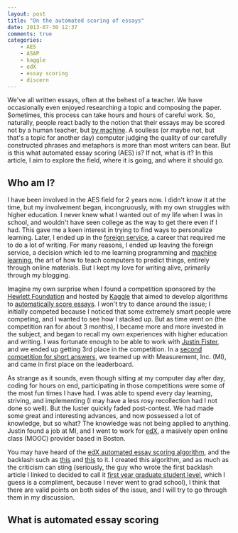```yaml
---
layout: post
title: "On the automated scoring of essays"
date: 2013-07-30 12:37
comments: true
categories:
    - AES
    - ASAP
    - kaggle
    - edX
    - essay scoring
    - discern
---
```


We've all written essays, often at the behest of a teacher.  We have occasionally even enjoyed researching a topic and composing the paper.  Sometimes, this process can take hours and hours of careful work.  So, naturally, people react badly to the notion that their essays may be scored not by a human teacher, but [by machine](http://gettingsmart.com/2012/04/automated-essay-scoring-systems-demonstrate-effectiveness/).  A soulless (or maybe not, but that's a topic for another day) computer judging the quality of our carefully constructed phrases and metaphors is more than most writers can bear.  But is this what automated essay scoring (AES) is?  If not, what is it?  In this article, I aim to explore the field, where it is going, and where it should go.

Who am I?
--------------------------------------------------------

I have been involved in the AES field for 2 years now.  I didn't know it at the time, but my involvement began, incongruously, with my own struggles with higher education.  I never knew what I wanted out of my life when I was in school, and wouldn't have seen college as the way to get there even if I had.  This gave me a keen interest in trying to find ways to personalize learning.  Later, I ended up in the [foreign service](http://careers.state.gov/officer), a career that required me to do a lot of writing.  For many reasons, I ended up leaving the foreign service, a decision which led to me learning programming and [machine learning](http://en.wikipedia.org/wiki/Machine_learning), the art of how to teach computers to predict things, entirely through online materials.  But I kept my love for writing alive, primarily through my blogging.

Imagine my own surprise when I found a competition sponsored by the [Hewlett Foundation](http://www.hewlett.org/) and hosted by [Kaggle](http://www.kaggle.com/) that aimed to develop algorithms to [automatically score essays](http://www.kaggle.com/c/ASAP-AES).  I won't try to dance around the issue; I initially competed because I noticed that some extremely smart people were competing, and I wanted to see how I stacked up.  But as time went on (the competition ran for about 3 months), I became more and more invested in the subject, and began to recall my own experiences with higher education and writing.  I was fortunate enough to be able to work with [Justin Fister](http://www.kaggle.com/users/12386/justin-fister), and we ended up getting 3rd place in the competition.  In a [second competition for short answers](http://www.kaggle.com/c/asap-sas), we teamed up with Measurement, Inc. (MI), and came in first place on the leaderboard.

As strange as it sounds, even though sitting at my computer day after day, coding for hours on end, participating in those competitions were some of the most fun times I have had.  I was able to spend every day learning, striving, and implementing (I may have a less rosy recollection had I not done so well).  But the luster quickly faded post-contest.  We had made some great and interesting advances, and now possessed a lot of knowledge, but so what?  The knowledge was not being applied to anything.  Justin found a job at MI, and I went to work for [edX](https://www.edx.org/), a masively open online class (MOOC) provider based in Boston.

You may have heard of the [edX automated essay scoring algorithm](http://www.nytimes.com/2013/04/05/science/new-test-for-computers-grading-essays-at-college-level.html?pagewanted=all), and the backlash such as [this](http://mfeldstein.com/si-ways-the-edx-announcement-gets-automated-essay-grading-wrong/) and [this](http://www.hackeducation.com/2012/04/15/robot-essay-graders/) to it.  I created this algorithm, and as much as the criticism can sting (seriously, the guy who wrote the first backlash article I linked to decided to call it [first year graduate student level](https://news.ycombinator.com/item?id=5801692), which I guess is a compliment, because I never went to grad school), I think that there are valid points on both sides of the issue, and I will try to go through them in my discussion.

What is automated essay scoring
-------------------------------------------------------------


